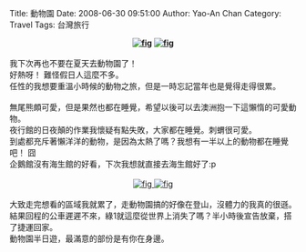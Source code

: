 Title: 動物園
Date: 2008-06-30 09:51:00
Author: Yao-An Chan
Category: Travel
Tags: 台灣旅行


<div class='post'>
<div style="text-align: center;"><a style="font-weight: bold;" onblur="try {parent.deselectBloggerImageGracefully();} catch(e) {}" href="http://1.bp.blogspot.com/_mvtDPM7iODU/SHC4QfNZ-sI/AAAAAAAAAvs/T3uw5ELcqnw/s1600-h/DSC00399.JPG"><img style="cursor: pointer;" src="http://1.bp.blogspot.com/_mvtDPM7iODU/SHC4QfNZ-sI/AAAAAAAAAvs/T3uw5ELcqnw/s200/DSC00399.JPG" alt="fig" id="BLOGGER_PHOTO_ID_5219874561517550274" border="0" /></a> <a style="font-weight: bold;" onblur="try {parent.deselectBloggerImageGracefully();} catch(e) {}" href="http://4.bp.blogspot.com/_mvtDPM7iODU/SHC38KylMgI/AAAAAAAAAvk/9Bv7o9smOCs/s1600-h/DSC00396.JPG"><img style="cursor: pointer;" src="http://4.bp.blogspot.com/_mvtDPM7iODU/SHC38KylMgI/AAAAAAAAAvk/9Bv7o9smOCs/s200/DSC00396.JPG" alt="fig" id="BLOGGER_PHOTO_ID_5219874212438946306" border="0" /></a><br /></div><br />我下次再也不要在夏天去動物園了！<br />好熱呀！ 難怪假日人這麼不多。<br />任性的我想要重溫小時候的動物之旅，但是一時忘記當年也是覺得走得很累。<br /><br />無尾熊頗可愛，但是果然也都在睡覺，希望以後可以去澳洲抱一下這懶惰的可愛動物。<br />夜行館的日夜顛的作業我懷疑有點失敗，大家都在睡覺。刺蝟很可愛。<br />到處都充斥著懶洋洋的動物，是因為太熱了嗎？我想有一半以上的動物都在睡覺吧！ 囧<br />企鵝館沒有海生館的好看，下次我想就直接去海生館好了:p<br /><br /><div style="text-align: center;"><a onblur="try {parent.deselectBloggerImageGracefully();} catch(e) {}" href="http://3.bp.blogspot.com/_mvtDPM7iODU/SHC4kt9ajBI/AAAAAAAAAv0/AHJLq67mXfs/s1600-h/DSC00400.JPG"><img style="cursor: pointer;" src="http://3.bp.blogspot.com/_mvtDPM7iODU/SHC4kt9ajBI/AAAAAAAAAv0/AHJLq67mXfs/s200/DSC00400.JPG" alt="fig" id="BLOGGER_PHOTO_ID_5219874909074394130" border="0" /></a><a onblur="try {parent.deselectBloggerImageGracefully();} catch(e) {}" href="http://3.bp.blogspot.com/_mvtDPM7iODU/SHC4zlIq1BI/AAAAAAAAAv8/7BHXzubKflo/s1600-h/DSC00401.JPG"> <img style="cursor: pointer;" src="http://3.bp.blogspot.com/_mvtDPM7iODU/SHC4zlIq1BI/AAAAAAAAAv8/7BHXzubKflo/s200/DSC00401.JPG" alt="fig" id="BLOGGER_PHOTO_ID_5219875164403717138" border="0" /></a><br /><br /></div>大致走完想看的區域我就累了，走動物園搞的好像在登山，沒體力的我真的很遜。<br />結果回程的公車遲遲不來，綠1就這麼從世界上消失了嗎？半小時後宣告放棄，搭了捷運回家。<br />動物園半日遊，最滿意的部份是有你在身邊。</div>
